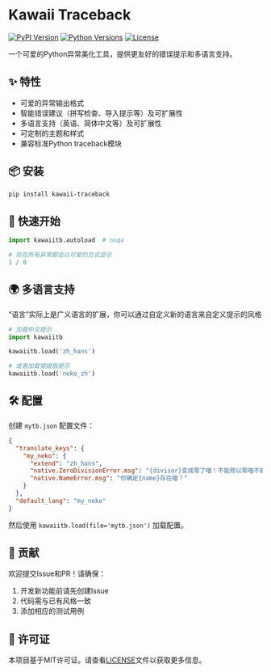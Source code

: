 # Kawaii Traceback

[![PyPI Version](https://img.shields.io/pypi/v/kawaii-traceback)](https://pypi.org/project/kawaii-traceback/)
[![Python Versions](https://img.shields.io/pypi/pyversions/kawaii-traceback)](https://pypi.org/project/kawaii-traceback/)
[![License](https://img.shields.io/badge/License-MIT-green)](https://opensource.org/licenses/MIT)

一个可爱的Python异常美化工具，提供更友好的错误提示和多语言支持。

## ✨ 特性

- 可爱的异常输出格式
- 智能错误建议（拼写检查、导入提示等）及可扩展性
- 多语言支持（英语、简体中文等）及可扩展性
- 可定制的主题和样式
- 兼容标准Python traceback模块

## 📦 安装

```bash
pip install kawaii-traceback
```

## 🚀 快速开始

```python
import kawaiitb.autoload  # noqa

# 现在所有异常都会以可爱的方式显示
1 / 0
```

## 🌍 多语言支持

“语言”实际上是广义语言的扩展，你可以通过自定义新的语言来自定义提示的风格

```python
# 加载中文提示
import kawaiitb

kawaiitb.load('zh_hans')

# 或者加载猫娘版提示
kawaiitb.load('neko_zh')
```

## 🛠 配置

创建 `mytb.json` 配置文件：

```json
{
  "translate_keys": {
    "my_neko": {
      "extend": "zh_hans",
      "native.ZeroDivisionError.msg": "{divisor}变成零了喵！不能除以零喵不能除以零喵！",
      "native.NameError.msg": "你确定{name}存在喵？"
    }
  },
  "default_lang": "my_neko"
}
```
然后使用 `kawaiitb.load(file='mytb.json')` 加载配置。

## 🤝 贡献

欢迎提交Issue和PR！请确保：
1. 开发新功能前请先创建Issue
2. 代码需与已有风格一致
3. 添加相应的测试用例

## 📜 许可证

本项目基于MIT许可证。请查看[LICENSE](LICENSE)文件以获取更多信息。
